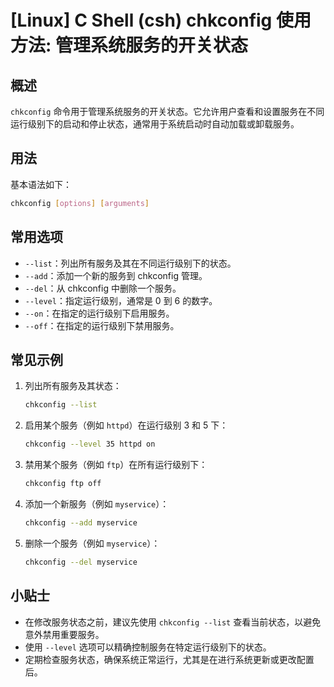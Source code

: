 # [Linux] C Shell (csh) chkconfig 使用方法: 管理系统服务的开关状态

## 概述
`chkconfig` 命令用于管理系统服务的开关状态。它允许用户查看和设置服务在不同运行级别下的启动和停止状态，通常用于系统启动时自动加载或卸载服务。

## 用法
基本语法如下：
```bash
chkconfig [options] [arguments]
```

## 常用选项
- `--list`：列出所有服务及其在不同运行级别下的状态。
- `--add`：添加一个新的服务到 chkconfig 管理。
- `--del`：从 chkconfig 中删除一个服务。
- `--level`：指定运行级别，通常是 0 到 6 的数字。
- `--on`：在指定的运行级别下启用服务。
- `--off`：在指定的运行级别下禁用服务。

## 常见示例
1. 列出所有服务及其状态：
   ```bash
   chkconfig --list
   ```

2. 启用某个服务（例如 `httpd`）在运行级别 3 和 5 下：
   ```bash
   chkconfig --level 35 httpd on
   ```

3. 禁用某个服务（例如 `ftp`）在所有运行级别下：
   ```bash
   chkconfig ftp off
   ```

4. 添加一个新服务（例如 `myservice`）：
   ```bash
   chkconfig --add myservice
   ```

5. 删除一个服务（例如 `myservice`）：
   ```bash
   chkconfig --del myservice
   ```

## 小贴士
- 在修改服务状态之前，建议先使用 `chkconfig --list` 查看当前状态，以避免意外禁用重要服务。
- 使用 `--level` 选项可以精确控制服务在特定运行级别下的状态。
- 定期检查服务状态，确保系统正常运行，尤其是在进行系统更新或更改配置后。